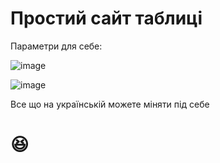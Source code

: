 # Простий сайт таблиці

Параметри для себе:

![image](https://github.com/BrIruka/sites/assets/79016517/85d8581e-6cbd-4a6c-9839-d731f4d17df8)

![image](https://github.com/BrIruka/sites/assets/79016517/c2c65de2-5dac-4cbc-a1a6-9e2987ea0ab4)

Все що на українській можете міняти під себе 
# 😆

